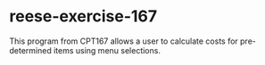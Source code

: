 # reese-exercise-167
This program from CPT167 allows a user to calculate costs for pre-determined items using menu selections.
